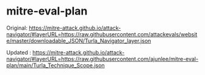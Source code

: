 # mitre-eval-plan

Original:
https://mitre-attack.github.io/attack-navigator/#layerURL=https://raw.githubusercontent.com/attackevals/website/master/downloadable_JSON/Turla_Navigator_layer.json

Updated : 
https://mitre-attack.github.io/attack-navigator/#layerURL=https://raw.githubusercontent.com/ajunlee/mitre-eval-plan/main/Turla_Technique_Scope.json